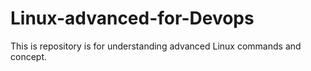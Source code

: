 # Linux-advanced-for-Devops
This is repository is for understanding advanced Linux commands and concept.
